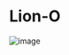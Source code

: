 # Lion-O

![image](https://github.com/Ghostface-Ironman/Lion-O/assets/89153532/3b4520ac-15d2-4bc3-a130-1c5919deb7ac)
